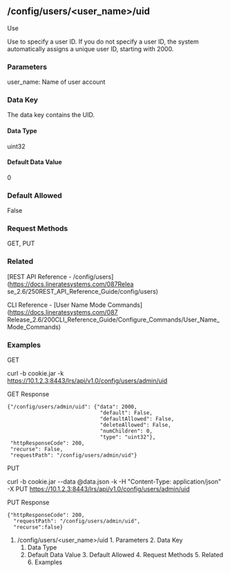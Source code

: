## /config/users/<user_name>/uid

Use

Use to specify a user ID. If you do not specify a user ID, the system
automatically assigns a unique user ID, starting with 2000.

### Parameters

user_name: Name of user account

### Data Key

The data key contains the UID.

#### Data Type

uint32

#### Default Data Value

0

### Default Allowed

False

### Request Methods

GET, PUT

### Related

[REST API Reference - /config/users](https://docs.lineratesystems.com/087Relea
se_2.6/250REST_API_Reference_Guide/config/users)

CLI Reference - [User Name Mode Commands](https://docs.lineratesystems.com/087
Release_2.6/200CLI_Reference_Guide/Configure_Commands/User_Name_Mode_Commands)

### Examples

GET

curl -b cookie.jar -k
https://10.1.2.3:8443/lrs/api/v1.0/config/users/admin/uid

GET Response

    
    {"/config/users/admin/uid": {"data": 2000,
                                  "default": False,
                                  "defaultAllowed": False,
                                  "deleteAllowed": False,
                                  "numChildren": 0,
                                  "type": "uint32"},
     "httpResponseCode": 200,
     "recurse": False,
     "requestPath": "/config/users/admin/uid"}
    

PUT

curl -b cookie.jar --data @data.json -k -H "Content-Type: application/json" -X
PUT https://10.1.2.3:8443/lrs/api/v1.0/config/users/admin/uid

PUT Response

    
    {"httpResponseCode": 200,
      "requestPath": "/config/users/admin/uid",
      "recurse":false}

  1. /config/users/<user_name>/uid
    1. Parameters
    2. Data Key
      1. Data Type
      2. Default Data Value
    3. Default Allowed
    4. Request Methods
    5. Related
    6. Examples

